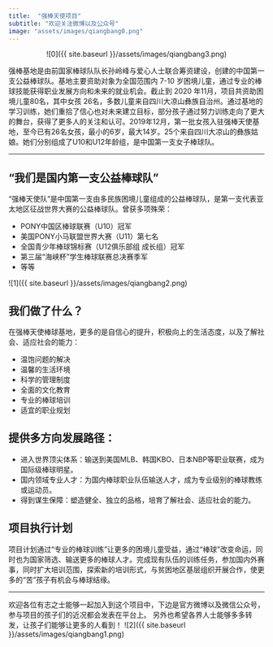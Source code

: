 ```yaml
---
title:  "强棒天使项目"
subtitle: "欢迎关注微博以及公众号"
image: "assets/images/qiangbang0.png"
---
```


<p align="center">![0]({{ site.baseurl }}/assets/images/qiangbang3.png)</p>

强棒基地是由前国家棒球队队长孙岭峰与爱心人士联合筹资建设，创建的中国第一支公益棒球队。基地主要资助对象为全国范围内 7-10 岁困境儿童，通过专业的棒球技能获得职业发展方向和未来的就业机会。截止到 2020 年11月，项目共资助困境儿童80名，其中女孩 26名，多数儿童来自四川大凉山彝族自治州。通过基地的学习训练，她们重拾了信心也对未来建立目标，部分孩子通过努力训练走向了更大的舞台，获得了更多人的关注和认可。2019年12月，第一批女孩入驻强棒天使基地，至今已有26名女孩，最小的6岁，最大14岁。25个来自四川大凉山的彝族姑娘。她们分别组成了U10和U12年龄组，是中国第一支女子棒球队。

---

## “我们是国内第一支公益棒球队”
“强棒天使队”是中国第一支由多民族困境儿童组成的公益棒球队，是第一支代表亚太地区征战世界大赛的公益棒球队。曾获多项殊荣：
* PONY中国区棒球联赛（U10）冠军
* 美国PONY小马联盟世界大赛（U11）第七名
* 全国青少年棒球锦标赛（U12俱乐部组 成长组）冠军
* 第三届“海峡杯”学生棒球联赛总决赛季军
* 等等

![1]({{ site.baseurl }}/assets/images/qiangbang2.png)

## 我们做了什么？
在强棒天使棒球基地，更多的是自信心的提升，积极向上的生活态度，以及了解社会、适应社会的能力：

* 温饱问题的解决
* 温馨的生活环境
* 科学的管理制度
* 全面的文化教育
* 专业的棒球培训
* 适宜的职业规划

## 提供多方向发展路径： 
* 进入世界顶尖体系：输送到美国MLB、韩国KBO、日本NBP等职业联赛，成为国际级棒球明星。 
* 国内领域专业人才：为国内棒球职业队伍输送人才，成为专业级别的棒球教练或运动员。  
* 得到谋生保障：塑造健全、独立的品格，培育了解社会、适应社会的能力。

## 项目执行计划
项目计划通过“专业的棒球训练”让更多的困境儿童受益，通过“棒球”改变命运，同时也为国家筛选、输送更多的棒球人才。完成现有队伍的训练任务，参加国内外赛事，同时扩大培训范围，探索新的培训形式，与贫困地区基层组织开展合作，使更多的“苦”孩子有机会与棒球结缘。 

---


欢迎各位有志之士能够一起加入到这个项目中，下边是官方微博以及微信公众号，参与项目的孩子们的近况都会发表在平台上。
另外也希望各界人士能够多多转发，让孩子们能够让更多的人看到！
![2]({{ site.baseurl }}/assets/images/qiangbang1.png)
